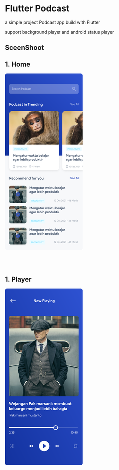 # Flutter Podcast

a simple project Podcast app build with Flutter

support background player and android status player

## SceenShoot

## 1. Home

<img src="./screenshot/home_podcast.png" width="250"/>

<br> <br>

## 1. Player

<img src="./screenshot/detail_player_podcast.png" width="250"/>

<br> <br>
